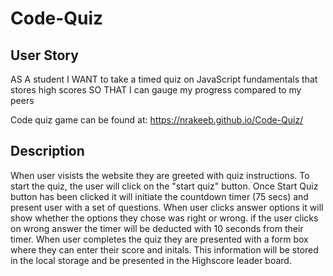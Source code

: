 # Code-Quiz

## User Story 

AS A student
I WANT to take a timed quiz on JavaScript fundamentals that stores high scores
SO THAT I can gauge my progress compared to my peers

Code quiz game can be found at: https://nrakeeb.github.io/Code-Quiz/

## Description

When user visists the website they are greeted with quiz instructions.
To start the quiz, the user will click on the "start quiz" button.
Once Start Quiz button has been clicked it will initiate the countdown timer (75 secs) and present user with a set of questions.
When user clicks answer options it will show whether the options they chose was right or wrong. 
if the user clicks on wrong answer the timer will be deducted with 10 seconds from their timer. 
When user completes the quiz they are presented with a form box where they can enter their score and initals.
This information will be stored in the local storage and be presented in the Highscore leader board.
